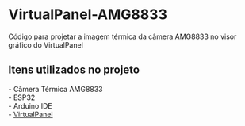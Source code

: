 # VirtualPanel-AMG8833
Código para projetar a imagem térmica da câmera AMG8833 no visor gráfico do VirtualPanel

<h2>Itens utilizados no projeto</h2>
  - Câmera Térmica AMG8833<br>
  - ESP32<br>
  - Arduino IDE<br>
  - <a href="https://github.com/JaapDanielse/VirtualPanel">VirtualPanel</a>
